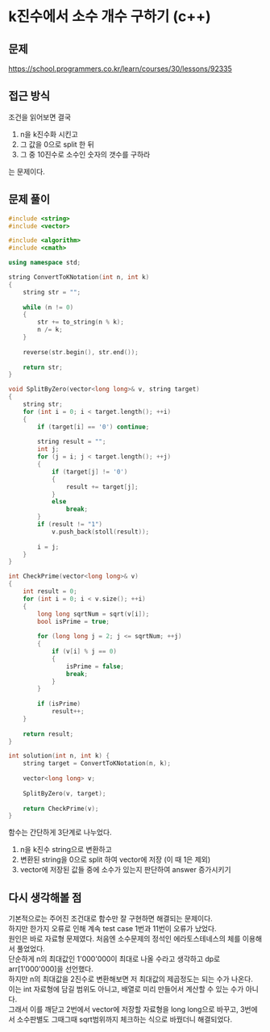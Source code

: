 # k진수에서 소수 개수 구하기 (c++)

## 문제
https://school.programmers.co.kr/learn/courses/30/lessons/92335

## 접근 방식
조건을 읽어보면 결국    
1. n을 k진수화 시킨고
2. 그 값을 0으로 split 한 뒤    
3. 그 중 10진수로 소수인 숫자의 갯수를 구하라

는 문제이다.

## 문제 풀이
```c++
#include <string>
#include <vector>

#include <algorithm>
#include <cmath>

using namespace std;

string ConvertToKNotation(int n, int k)
{
    string str = "";
    
    while (n != 0)
    {
        str += to_string(n % k);
        n /= k;
    }
    
    reverse(str.begin(), str.end());
    
    return str;
}

void SplitByZero(vector<long long>& v, string target)
{
    string str;
    for (int i = 0; i < target.length(); ++i)
    {
        if (target[i] == '0') continue;
        
        string result = "";
        int j;
        for (j = i; j < target.length(); ++j)
        {
            if (target[j] != '0')
            {
                result += target[j];
            }
            else
                break;
        }
        if (result != "1")
            v.push_back(stoll(result));
        
        i = j;
    }
}

int CheckPrime(vector<long long>& v)
{
    int result = 0;
    for (int i = 0; i < v.size(); ++i)
    {
        long long sqrtNum = sqrt(v[i]);
        bool isPrime = true;
        
        for (long long j = 2; j <= sqrtNum; ++j)
        {
            if (v[i] % j == 0)
            {
                isPrime = false;
                break;
            }
        }
        
        if (isPrime)
            result++;
    }
    
    return result;
}

int solution(int n, int k) {
    string target = ConvertToKNotation(n, k);
    
    vector<long long> v;
    
    SplitByZero(v, target);
    
    return CheckPrime(v);
}
```
함수는 간단하게 3단계로 나누었다.
1. n을 k진수 string으로 변환하고
2. 변환된 string을 0으로 split 하여 vector에 저장 (이 때 1은 제외)
3. vector에 저장된 값들 중에 소수가 있는지 판단하여 answer 증가시키기

## 다시 생각해볼 점
기본적으로는 주어진 조건대로 함수만 잘 구현하면 해결되는 문제이다.  
하지만 한가지 오류로 인해 계속 test case 1번과 11번이 오류가 났었다.    
원인은 바로 자료형 문제였다.
처음엔 소수문제의 정석인 에라토스테네스의 체를 이용해서 풀었었다.    
단순하게 n의 최대값인 1'000'000이 최대로 나올 수라고 생각하고 dp로 arr[1'000'000]을 선언했다.   
하지만 n의 최대값을 2진수로 변환해보면 저 최대값의 제곱정도는 되는 수가 나온다.     
이는 int 자료형에 담길 범위도 아니고, 배열로 미리 만들어서 계산할 수 있는 수가 아니다.  
그래서 이를 깨닫고 2번에서 vector에 저장할 자료형을 long long으로 바꾸고, 3번에서 소수판별도 그때그때 sqrt범위까지 체크하는 식으로 바꿨더니 해결되었다.